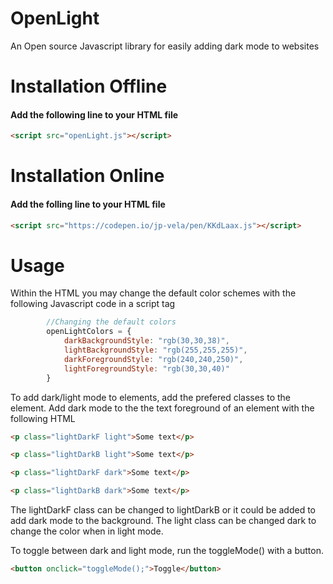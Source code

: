 # OpenLight
An Open source Javascript library for easily adding dark mode to websites

# Installation Offline
#### Add the following line to your HTML file
```html
<script src="openLight.js"></script>
```
# Installation Online
#### Add the folling line to your HTML file
```html
<script src="https://codepen.io/jp-vela/pen/KKdLaax.js"></script>
```

# Usage
Within the HTML you may change the default color schemes with the following Javascript code in a script tag
```javascript
        //Changing the default colors
        openLightColors = {
            darkBackgroundStyle: "rgb(30,30,38)",
            lightBackgroundStyle: "rgb(255,255,255)",
            darkForegroundStyle: "rgb(240,240,250)",
            lightForegroundStyle: "rgb(30,30,40)"
        }
```
To add dark/light mode to elements, add the prefered classes to the element.
Add dark mode to the the text foreground of an element with the following HTML
```html
<p class="lightDarkF light">Some text</p>
```

```html
<p class="lightDarkB light">Some text</p>
```

```html
<p class="lightDarkF dark">Some text</p>
```

```html
<p class="lightDarkB dark">Some text</p>
```

The lightDarkF class can be changed to lightDarkB or it could be added to add dark mode to the background.
The light class can be changed dark to change the color when in light mode.

To toggle between dark and light mode, run the toggleMode() with a button.
```html
<button onclick="toggleMode();">Toggle</button>
```
